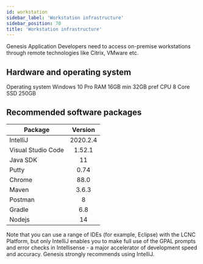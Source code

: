 ```yaml
---
id: workstation
sidebar_label: 'Workstation infrastructure'
sidebar_position: 70
title: 'Workstation infrastructure'
---
```


Genesis Application Developers need to access on-premise workstations through remote technologies like Citrix, VMware etc.

## Hardware and operating system

Operating system	Windows 10 Pro
RAM	16GB min 32GB pref
CPU	8 Core
SSD	250GB

## Recommended software packages

| Package	| Version| 
|--------------|:-----:|
| IntelliJ	| 2020.2.4|
|Visual Studio Code	| 1.52.1|
|Java SDK| 11|
| Putty	| 0.74|
| Chrome | 88.0|
| Maven	| 3.6.3|
| Postman	| 8|
| Gradle  | 6.8|
| Nodejs  |14|

Note that you can use a range of IDEs (for example, Eclipse) with the LCNC Platform, but only IntelliJ enables you to make full use of the GPAL prompts and error checks in Intellisense - a major accelerator of development speed and accuracy. Genesis strongly recommends using IntelliJ.

 




